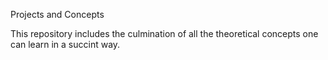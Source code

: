 Projects and Concepts

This repository includes the culmination of all the theoretical concepts one can learn in a succint way. 